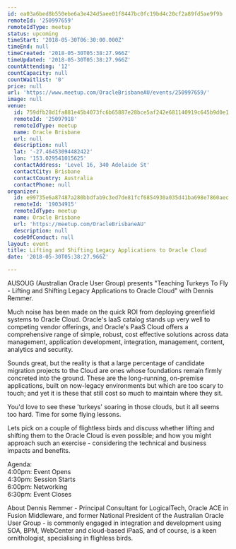 ```yaml
---
id: ea03a6bed8b550ebe6a3e424d5aee01f8447bc0fc19bd4c20cf2a89fd5ae9f9b
remoteId: '250997659'
remoteIdType: meetup
status: upcoming
timeStart: '2018-05-30T06:30:00.000Z'
timeEnd: null
timeCreated: '2018-05-30T05:38:27.966Z'
timeUpdated: '2018-05-30T05:38:27.966Z'
countAttending: '12'
countCapacity: null
countWaitlist: '0'
price: null
url: 'https://www.meetup.com/OracleBrisbaneAU/events/250997659/'
image: null
venue:
  id: 759dfb28d1fa881e45b4073fc6b65887e28bce5af242e681140919c645b9d0e1
  remoteId: '25097918'
  remoteIdType: meetup
  name: Oracle Brisbane
  url: null
  description: null
  lat: '-27.46453094482422'
  lon: '153.029541015625'
  contactAddress: 'Level 16, 340 Adelaide St'
  contactCity: Brisbane
  contactCountry: Australia
  contactPhone: null
organizer:
  id: e99735e6a87487a280bbdfab9c3ed7de81fcf6854930a035d41ba698e7860aec
  remoteId: '19034915'
  remoteIdType: meetup
  name: Oracle Brisbane
  url: 'https://meetup.com/OracleBrisbaneAU'
  description: null
  codeOfConduct: null
layout: event
title: Lifting and Shifting Legacy Applications to Oracle Cloud
date: '2018-05-30T05:38:27.966Z'

---
```

<p>AUSOUG (Australian Oracle User Group) presents "Teaching Turkeys To Fly - Lifting and Shifting Legacy Applications to Oracle Cloud" with Dennis Remmer.</p> <p>Much noise has been made on the quick ROI from deploying greenfield systems to Oracle Cloud. Oracle's IaaS catalog stands up very well to competing vendor offerings, and Oracle's PaaS Cloud offers a comprehensive range of simple, robust, cost effective solutions across data management, application development, integration, management, content, analytics and security.</p> <p>Sounds great, but the reality is that a large percentage of candidate migration projects to the Cloud are ones whose foundations remain firmly concreted into the ground. These are the long-running, on-premise applications, built on now-legacy environments but which are too scary to touch; and yet it is these that still cost so much to maintain where they sit.</p> <p>You'd love to see these 'turkeys' soaring in those clouds, but it all seems too hard. Time for some flying lessons.</p> <p>Lets pick on a couple of flightless birds and discuss whether lifting and shifting them to the Oracle Cloud is even possible; and how you might approach such an exercise - considering the technical and business impacts and benefits.</p> <p>Agenda:<br/>4:00pm: Event Opens<br/>4:30pm: Session Starts<br/>6:00pm: Networking<br/>6:30pm: Event Closes</p> <p>About Dennis Remmer - Principal Consultant for LogicalTech, Oracle ACE in Fusion Middleware, and former National President of the Australian Oracle User Group - is commonly engaged in integration and development using SOA, BPM, WebCenter and cloud-based iPaaS, and of course, is a keen ornithologist, specialising in flighless birds.</p>

